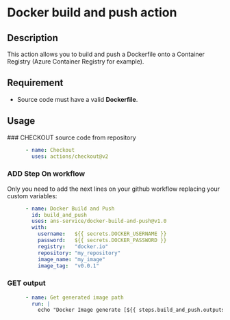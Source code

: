 # Docker build and push action

## Description

This action allows you to build and push a Dockerfile onto a Container Registry (Azure Container Registry for example).

## Requirement

- Source code must have a valid **Dockerfile**.

## Usage

### CHECKOUT source code from repository

``` yaml
      - name: Checkout
        uses: actions/checkout@v2
```

### ADD Step On workflow

Only you need to add the next lines on your github workflow replacing your custom variables:

``` yaml
      - name: Docker Build and Push
        id: build_and_push
        uses: ans-service/docker-build-and-push@v1.0
        with:
          username:   ${{ secrets.DOCKER_USERNAME }}
          password:   ${{ secrets.DOCKER_PASSWORD }}
          registry:   "docker.io"
          repository: "my_repository"
          image_name: "my_image"
          image_tag:  "v0.0.1"
```

### GET output

```yaml
      - name: Get generated image path
        run: |
          echo "Docker Image generate [${{ steps.build_and_push.outputs.image_path }}]"
```